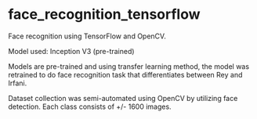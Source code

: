 # face_recognition_tensorflow
Face recognition using TensorFlow and OpenCV.

Model used: Inception V3 (pre-trained)

Models are pre-trained and using transfer learning method, the model was retrained to do face recognition task that differentiates between Rey and Irfani.

Dataset collection was semi-automated using OpenCV by utilizing face detection. Each class consists of +/- 1600 images.
